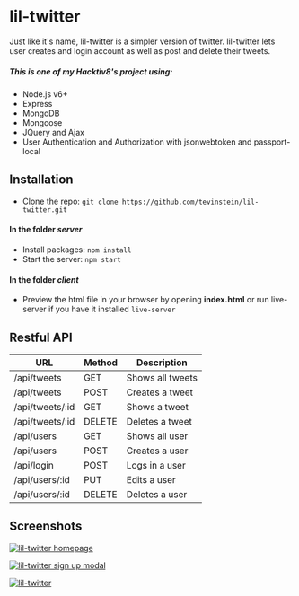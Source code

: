 # lil-twitter

Just like it's name, lil-twitter is a simpler version of twitter. lil-twitter lets user creates and login account as well as post and delete their tweets.

##### This is one of my Hacktiv8's project using:
- Node.js v6+
- Express
- MongoDB
- Mongoose
- JQuery and Ajax
- User Authentication and Authorization with jsonwebtoken and passport-local

## Installation
- Clone the repo: `git clone https://github.com/tevinstein/lil-twitter.git`

#### In the folder *server*
- Install packages: `npm install`
- Start the server: `npm start`

#### In the folder *client*
- Preview the html file in your browser by opening **index.html** or run live-server if you have it installed `live-server`

## Restful API
| URL       | Method | Description     |
|-----------|--------|-----------------|
| /api/tweets    | GET    | Shows all tweets |
| /api/tweets     | POST   | Creates a tweet  |
| /api/tweets/:id | GET    | Shows a tweet    |
| /api/tweets/:id | DELETE | Deletes a tweet  |
| /api/users    | GET    | Shows all user |
| /api/users     | POST   | Creates a user  |
| /api/login | POST    | Logs in a user    |
| /api/users/:id | PUT    | Edits a user    |
| /api/users/:id | DELETE | Deletes a user  |

## Screenshots

[![lil-twitter homepage](http://i.imgur.com/EMFQ1R7.png "lil-twitter homepage")](http://i.imgur.com/EMFQ1R7.png "lil-twitter homepage")

[![lil-twitter sign up modal](http://i.imgur.com/A1RVRce.png "lil-twitter sign up modal")](http://i.imgur.com/A1RVRce.png "lil-twitter sign up modal")

[![lil-twitter](http://i.imgur.com/O9OznSJ.png "lil-twitter")](http://i.imgur.com/O9OznSJ.png "lil-twitter")
